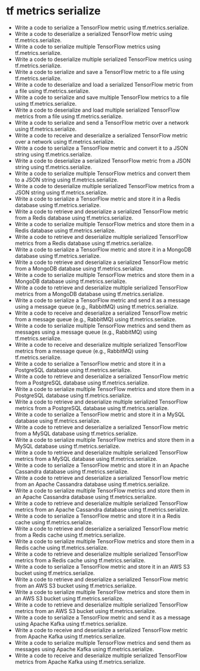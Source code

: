 # tf metrics serialize

- Write a code to serialize a TensorFlow metric using tf.metrics.serialize.
- Write a code to deserialize a serialized TensorFlow metric using tf.metrics.serialize.
- Write a code to serialize multiple TensorFlow metrics using tf.metrics.serialize.
- Write a code to deserialize multiple serialized TensorFlow metrics using tf.metrics.serialize.
- Write a code to serialize and save a TensorFlow metric to a file using tf.metrics.serialize.
- Write a code to deserialize and load a serialized TensorFlow metric from a file using tf.metrics.serialize.
- Write a code to serialize and save multiple TensorFlow metrics to a file using tf.metrics.serialize.
- Write a code to deserialize and load multiple serialized TensorFlow metrics from a file using tf.metrics.serialize.
- Write a code to serialize and send a TensorFlow metric over a network using tf.metrics.serialize.
- Write a code to receive and deserialize a serialized TensorFlow metric over a network using tf.metrics.serialize.
- Write a code to serialize a TensorFlow metric and convert it to a JSON string using tf.metrics.serialize.
- Write a code to deserialize a serialized TensorFlow metric from a JSON string using tf.metrics.serialize.
- Write a code to serialize multiple TensorFlow metrics and convert them to a JSON string using tf.metrics.serialize.
- Write a code to deserialize multiple serialized TensorFlow metrics from a JSON string using tf.metrics.serialize.
- Write a code to serialize a TensorFlow metric and store it in a Redis database using tf.metrics.serialize.
- Write a code to retrieve and deserialize a serialized TensorFlow metric from a Redis database using tf.metrics.serialize.
- Write a code to serialize multiple TensorFlow metrics and store them in a Redis database using tf.metrics.serialize.
- Write a code to retrieve and deserialize multiple serialized TensorFlow metrics from a Redis database using tf.metrics.serialize.
- Write a code to serialize a TensorFlow metric and store it in a MongoDB database using tf.metrics.serialize.
- Write a code to retrieve and deserialize a serialized TensorFlow metric from a MongoDB database using tf.metrics.serialize.
- Write a code to serialize multiple TensorFlow metrics and store them in a MongoDB database using tf.metrics.serialize.
- Write a code to retrieve and deserialize multiple serialized TensorFlow metrics from a MongoDB database using tf.metrics.serialize.
- Write a code to serialize a TensorFlow metric and send it as a message using a message queue (e.g., RabbitMQ) using tf.metrics.serialize.
- Write a code to receive and deserialize a serialized TensorFlow metric from a message queue (e.g., RabbitMQ) using tf.metrics.serialize.
- Write a code to serialize multiple TensorFlow metrics and send them as messages using a message queue (e.g., RabbitMQ) using tf.metrics.serialize.
- Write a code to receive and deserialize multiple serialized TensorFlow metrics from a message queue (e.g., RabbitMQ) using tf.metrics.serialize.
- Write a code to serialize a TensorFlow metric and store it in a PostgreSQL database using tf.metrics.serialize.
- Write a code to retrieve and deserialize a serialized TensorFlow metric from a PostgreSQL database using tf.metrics.serialize.
- Write a code to serialize multiple TensorFlow metrics and store them in a PostgreSQL database using tf.metrics.serialize.
- Write a code to retrieve and deserialize multiple serialized TensorFlow metrics from a PostgreSQL database using tf.metrics.serialize.
- Write a code to serialize a TensorFlow metric and store it in a MySQL database using tf.metrics.serialize.
- Write a code to retrieve and deserialize a serialized TensorFlow metric from a MySQL database using tf.metrics.serialize.
- Write a code to serialize multiple TensorFlow metrics and store them in a MySQL database using tf.metrics.serialize.
- Write a code to retrieve and deserialize multiple serialized TensorFlow metrics from a MySQL database using tf.metrics.serialize.
- Write a code to serialize a TensorFlow metric and store it in an Apache Cassandra database using tf.metrics.serialize.
- Write a code to retrieve and deserialize a serialized TensorFlow metric from an Apache Cassandra database using tf.metrics.serialize.
- Write a code to serialize multiple TensorFlow metrics and store them in an Apache Cassandra database using tf.metrics.serialize.
- Write a code to retrieve and deserialize multiple serialized TensorFlow metrics from an Apache Cassandra database using tf.metrics.serialize.
- Write a code to serialize a TensorFlow metric and store it in a Redis cache using tf.metrics.serialize.
- Write a code to retrieve and deserialize a serialized TensorFlow metric from a Redis cache using tf.metrics.serialize.
- Write a code to serialize multiple TensorFlow metrics and store them in a Redis cache using tf.metrics.serialize.
- Write a code to retrieve and deserialize multiple serialized TensorFlow metrics from a Redis cache using tf.metrics.serialize.
- Write a code to serialize a TensorFlow metric and store it in an AWS S3 bucket using tf.metrics.serialize.
- Write a code to retrieve and deserialize a serialized TensorFlow metric from an AWS S3 bucket using tf.metrics.serialize.
- Write a code to serialize multiple TensorFlow metrics and store them in an AWS S3 bucket using tf.metrics.serialize.
- Write a code to retrieve and deserialize multiple serialized TensorFlow metrics from an AWS S3 bucket using tf.metrics.serialize.
- Write a code to serialize a TensorFlow metric and send it as a message using Apache Kafka using tf.metrics.serialize.
- Write a code to receive and deserialize a serialized TensorFlow metric from Apache Kafka using tf.metrics.serialize.
- Write a code to serialize multiple TensorFlow metrics and send them as messages using Apache Kafka using tf.metrics.serialize.
- Write a code to receive and deserialize multiple serialized TensorFlow metrics from Apache Kafka using tf.metrics.serialize.